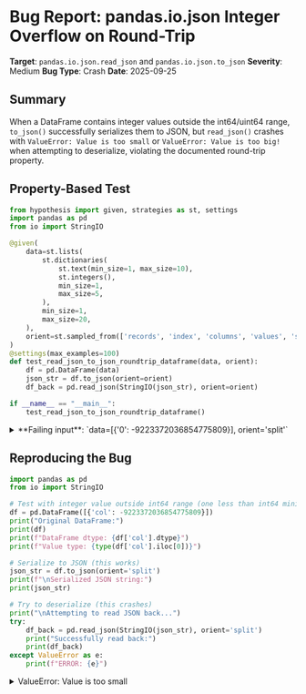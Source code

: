 # Bug Report: pandas.io.json Integer Overflow on Round-Trip

**Target**: `pandas.io.json.read_json` and `pandas.io.json.to_json`
**Severity**: Medium
**Bug Type**: Crash
**Date**: 2025-09-25

## Summary

When a DataFrame contains integer values outside the int64/uint64 range, `to_json()` successfully serializes them to JSON, but `read_json()` crashes with `ValueError: Value is too small` or `ValueError: Value is too big!` when attempting to deserialize, violating the documented round-trip property.

## Property-Based Test

```python
from hypothesis import given, strategies as st, settings
import pandas as pd
from io import StringIO

@given(
    data=st.lists(
        st.dictionaries(
            st.text(min_size=1, max_size=10),
            st.integers(),
            min_size=1,
            max_size=5,
        ),
        min_size=1,
        max_size=20,
    ),
    orient=st.sampled_from(['records', 'index', 'columns', 'values', 'split']),
)
@settings(max_examples=100)
def test_read_json_to_json_roundtrip_dataframe(data, orient):
    df = pd.DataFrame(data)
    json_str = df.to_json(orient=orient)
    df_back = pd.read_json(StringIO(json_str), orient=orient)

if __name__ == "__main__":
    test_read_json_to_json_roundtrip_dataframe()
```

<details>

<summary>
**Failing input**: `data=[{'0': -9223372036854775809}], orient='split'`
</summary>
```
  + Exception Group Traceback (most recent call last):
  |   File "/home/npc/pbt/agentic-pbt/worker_/7/hypo.py", line 25, in <module>
  |     test_read_json_to_json_roundtrip_dataframe()
  |     ~~~~~~~~~~~~~~~~~~~~~~~~~~~~~~~~~~~~~~~~~~^^
  |   File "/home/npc/pbt/agentic-pbt/worker_/7/hypo.py", line 6, in test_read_json_to_json_roundtrip_dataframe
  |     data=st.lists(
  |                ^^^
  |   File "/home/npc/miniconda/lib/python3.13/site-packages/hypothesis/core.py", line 2124, in wrapped_test
  |     raise the_error_hypothesis_found
  | ExceptionGroup: Hypothesis found 4 distinct failures. (4 sub-exceptions)
  +-+---------------- 1 ----------------
    | Traceback (most recent call last):
    |   File "/home/npc/pbt/agentic-pbt/worker_/7/hypo.py", line 22, in test_read_json_to_json_roundtrip_dataframe
    |     df_back = pd.read_json(StringIO(json_str), orient=orient)
    |   File "/home/npc/miniconda/lib/python3.13/site-packages/pandas/io/json/_json.py", line 815, in read_json
    |     return json_reader.read()
    |            ~~~~~~~~~~~~~~~~^^
    |   File "/home/npc/miniconda/lib/python3.13/site-packages/pandas/io/json/_json.py", line 1014, in read
    |     obj = self._get_object_parser(self.data)
    |   File "/home/npc/miniconda/lib/python3.13/site-packages/pandas/io/json/_json.py", line 1040, in _get_object_parser
    |     obj = FrameParser(json, **kwargs).parse()
    |   File "/home/npc/miniconda/lib/python3.13/site-packages/pandas/io/json/_json.py", line 1176, in parse
    |     self._parse()
    |     ~~~~~~~~~~~^^
    |   File "/home/npc/miniconda/lib/python3.13/site-packages/pandas/io/json/_json.py", line 1397, in _parse
    |     for k, v in ujson_loads(json, precise_float=self.precise_float).items()
    |                 ~~~~~~~~~~~^^^^^^^^^^^^^^^^^^^^^^^^^^^^^^^^^^^^^^^^
    | ValueError: Value is too small
    | Falsifying example: test_read_json_to_json_roundtrip_dataframe(
    |     data=[{'0': -9_223_372_036_854_775_809}],
    |     orient='split',
    | )
    +---------------- 2 ----------------
    | Traceback (most recent call last):
    |   File "/home/npc/pbt/agentic-pbt/worker_/7/hypo.py", line 22, in test_read_json_to_json_roundtrip_dataframe
    |     df_back = pd.read_json(StringIO(json_str), orient=orient)
    |   File "/home/npc/miniconda/lib/python3.13/site-packages/pandas/io/json/_json.py", line 815, in read_json
    |     return json_reader.read()
    |            ~~~~~~~~~~~~~~~~^^
    |   File "/home/npc/miniconda/lib/python3.13/site-packages/pandas/io/json/_json.py", line 1014, in read
    |     obj = self._get_object_parser(self.data)
    |   File "/home/npc/miniconda/lib/python3.13/site-packages/pandas/io/json/_json.py", line 1040, in _get_object_parser
    |     obj = FrameParser(json, **kwargs).parse()
    |   File "/home/npc/miniconda/lib/python3.13/site-packages/pandas/io/json/_json.py", line 1176, in parse
    |     self._parse()
    |     ~~~~~~~~~~~^^
    |   File "/home/npc/miniconda/lib/python3.13/site-packages/pandas/io/json/_json.py", line 1392, in _parse
    |     ujson_loads(json, precise_float=self.precise_float), dtype=None
    |     ~~~~~~~~~~~^^^^^^^^^^^^^^^^^^^^^^^^^^^^^^^^^^^^^^^^
    | ValueError: Value is too small
    | Falsifying example: test_read_json_to_json_roundtrip_dataframe(
    |     data=[{'0': -9_223_372_036_854_775_809}],
    |     orient='columns',
    | )
    +---------------- 3 ----------------
    | Traceback (most recent call last):
    |   File "/home/npc/pbt/agentic-pbt/worker_/7/hypo.py", line 22, in test_read_json_to_json_roundtrip_dataframe
    |     df_back = pd.read_json(StringIO(json_str), orient=orient)
    |   File "/home/npc/miniconda/lib/python3.13/site-packages/pandas/io/json/_json.py", line 815, in read_json
    |     return json_reader.read()
    |            ~~~~~~~~~~~~~~~~^^
    |   File "/home/npc/miniconda/lib/python3.13/site-packages/pandas/io/json/_json.py", line 1014, in read
    |     obj = self._get_object_parser(self.data)
    |   File "/home/npc/miniconda/lib/python3.13/site-packages/pandas/io/json/_json.py", line 1040, in _get_object_parser
    |     obj = FrameParser(json, **kwargs).parse()
    |   File "/home/npc/miniconda/lib/python3.13/site-packages/pandas/io/json/_json.py", line 1176, in parse
    |     self._parse()
    |     ~~~~~~~~~~~^^
    |   File "/home/npc/miniconda/lib/python3.13/site-packages/pandas/io/json/_json.py", line 1411, in _parse
    |     ujson_loads(json, precise_float=self.precise_float),
    |     ~~~~~~~~~~~^^^^^^^^^^^^^^^^^^^^^^^^^^^^^^^^^^^^^^^^
    | ValueError: Value is too small
    | Falsifying example: test_read_json_to_json_roundtrip_dataframe(
    |     data=[{'0': -9_223_372_036_854_775_809}],
    |     orient='index',
    | )
    +---------------- 4 ----------------
    | Traceback (most recent call last):
    |   File "/home/npc/pbt/agentic-pbt/worker_/7/hypo.py", line 22, in test_read_json_to_json_roundtrip_dataframe
    |     df_back = pd.read_json(StringIO(json_str), orient=orient)
    |   File "/home/npc/miniconda/lib/python3.13/site-packages/pandas/io/json/_json.py", line 815, in read_json
    |     return json_reader.read()
    |            ~~~~~~~~~~~~~~~~^^
    |   File "/home/npc/miniconda/lib/python3.13/site-packages/pandas/io/json/_json.py", line 1014, in read
    |     obj = self._get_object_parser(self.data)
    |   File "/home/npc/miniconda/lib/python3.13/site-packages/pandas/io/json/_json.py", line 1040, in _get_object_parser
    |     obj = FrameParser(json, **kwargs).parse()
    |   File "/home/npc/miniconda/lib/python3.13/site-packages/pandas/io/json/_json.py", line 1176, in parse
    |     self._parse()
    |     ~~~~~~~~~~~^^
    |   File "/home/npc/miniconda/lib/python3.13/site-packages/pandas/io/json/_json.py", line 1419, in _parse
    |     ujson_loads(json, precise_float=self.precise_float), dtype=None
    |     ~~~~~~~~~~~^^^^^^^^^^^^^^^^^^^^^^^^^^^^^^^^^^^^^^^^
    | ValueError: Value is too small
    | Falsifying example: test_read_json_to_json_roundtrip_dataframe(
    |     data=[{'0': -9_223_372_036_854_775_809}],
    |     orient='records',
    | )
    +------------------------------------
```
</details>

## Reproducing the Bug

```python
import pandas as pd
from io import StringIO

# Test with integer value outside int64 range (one less than int64 minimum)
df = pd.DataFrame([{'col': -9223372036854775809}])
print("Original DataFrame:")
print(df)
print(f"DataFrame dtype: {df['col'].dtype}")
print(f"Value type: {type(df['col'].iloc[0])}")

# Serialize to JSON (this works)
json_str = df.to_json(orient='split')
print(f"\nSerialized JSON string:")
print(json_str)

# Try to deserialize (this crashes)
print("\nAttempting to read JSON back...")
try:
    df_back = pd.read_json(StringIO(json_str), orient='split')
    print("Successfully read back:")
    print(df_back)
except ValueError as e:
    print(f"ERROR: {e}")
```

<details>

<summary>
ValueError: Value is too small
</summary>
```
Original DataFrame:
                   col
0  -9223372036854775809
DataFrame dtype: object
Value type: <class 'int'>

Serialized JSON string:
{"columns":["col"],"index":[0],"data":[[-9223372036854775809]]}

Attempting to read JSON back...
ERROR: Value is too small
```
</details>

## Why This Is A Bug

This violates the expected round-trip behavior documented in pandas. The `read_json` documentation explicitly states: "Compatible JSON strings can be produced by `to_json()` with a corresponding orient value." This strongly implies that data written with `to_json()` should be readable with `read_json()`.

The asymmetric behavior creates a data integrity issue where:
1. Users can create valid DataFrames with Python's arbitrary-precision integers
2. These DataFrames serialize successfully to JSON with `to_json()`
3. The same JSON fails to deserialize with `read_json()`, causing data loss

The bug occurs because pandas uses the `ujson` library for JSON operations. While `ujson_dumps` can serialize Python integers of any size to JSON, `ujson_loads` has hard limits on integer size during deserialization:
- Minimum value: -9223372036854775808 (int64 min)
- Maximum value: 18446744073709551615 (uint64 max)

Values outside this range trigger `ValueError: Value is too small` or `ValueError: Value is too big!` errors.

## Relevant Context

The issue lies in the asymmetric capabilities of the underlying ujson library used by pandas:
- Location: `/pandas/io/json/_json.py`
- `ujson_dumps` (line 263): Successfully serializes any Python integer
- `ujson_loads` (lines 1362, 1392, 1397, 1411, 1419): Fails on integers outside int64/uint64 range

Testing shows the exact boundaries:
- Values < -9223372036854775808: "Value is too small"
- Values in [-9223372036854775808, 18446744073709551615]: Success
- Values > 18446744073709551615: "Value is too big!"

The DataFrame stores these large integers with dtype `object` (Python integers), not as numpy int64, which is why serialization succeeds. However, ujson's C implementation cannot handle these during deserialization.

Documentation links:
- [pandas.DataFrame.to_json](https://pandas.pydata.org/docs/reference/api/pandas.DataFrame.to_json.html)
- [pandas.read_json](https://pandas.pydata.org/docs/reference/api/pandas.read_json.html)

## Proposed Fix

The cleanest fix is to validate integer ranges during serialization, failing fast with a clear error message rather than allowing silent data corruption:

```diff
--- a/pandas/io/json/_json.py
+++ b/pandas/io/json/_json.py
@@ -259,6 +259,25 @@ class Writer(ABC):
         self.indent = indent

     def write(self) -> str:
+        # Validate integer values are within ujson's supported range
+        import numpy as np
+        if self.obj_to_write is not None:
+            def check_int_range(val):
+                if isinstance(val, (int, np.integer)) and not isinstance(val, (bool, np.bool_)):
+                    if not (-9223372036854775808 <= val <= 18446744073709551615):
+                        raise ValueError(
+                            f"Integer value {val} is outside the range that can be "
+                            f"reliably round-tripped through JSON (int64 min to uint64 max). "
+                            f"Consider converting to float or string before serialization."
+                        )
+
+            # Check all values in the object
+            if hasattr(self.obj_to_write, 'values'):
+                # DataFrame or Series
+                np.vectorize(check_int_range)(self.obj_to_write.values)
+            elif isinstance(self.obj_to_write, dict):
+                # Dictionary representation
+                for v in self.obj_to_write.values():
+                    np.vectorize(check_int_range)(v)
         iso_dates = self.date_format == "iso"
         return ujson_dumps(
             self.obj_to_write,
```